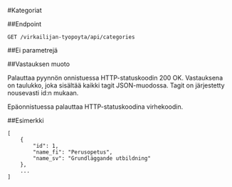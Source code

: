 #Kategoriat

##Endpoint

`GET /virkailijan-tyopoyta/api/categories`

##Ei parametrejä

##Vastauksen muoto

Palauttaa pyynnön onnistuessa HTTP-statuskoodin 200 OK. Vastauksena on
taulukko, joka sisältää kaikki tagit JSON-muodossa. Tagit on järjestetty nousevasti id:n mukaan.

Epäonnistuessa palauttaa HTTP-statuskoodina virhekoodin.

##Esimerkki

```
[
    {
        "id": 1,
        "name_fi": "Perusopetus",
        "name_sv": "Grundläggande utbildning"
    },
    ...
]
```
